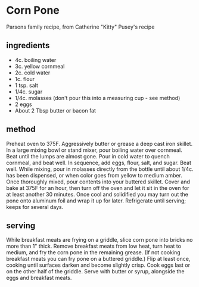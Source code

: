 # Corn Pone
Parsons family recipe, 
from Catherine "Kitty" Pusey's recipe 

## ingredients 
- 4c. boiling water
- 3c. yellow cornmeal
- 2c. cold water
- 1c. flour
- 1 tsp. salt
- 1/4c. sugar
- 1/4c. molasses (don't pour this into a measuring cup - see method)  
- 2 eggs
- About 2 Tbsp butter or bacon fat  

## method
Preheat oven to 375F. Aggressively butter or grease a deep cast iron skillet. In a large mixing bowl or stand mixer, pour boiling water over cornmeal. Beat until the lumps are almost gone. Pour in cold water to quench cornmeal, and beat well. In sequence, add eggs, flour, salt, and sugar. Beat well. While mixing, pour in molasses directly from the bottle until about 1/4c. has been dispensed, or when color goes from yellow to medium amber. Once thoroughly mixed, pour contents into your buttered skillet. Cover and bake at 375F for an hour, then turn off the oven and let it sit in the oven for at least another 30 minutes. Once cool and solidified you may turn out the pone onto aluminum foil and wrap it up for later. Refrigerate until serving; keeps for several days. 

## serving 
While breakfast meats are frying on a griddle, slice corn pone into bricks no more than 1" thick. Remove breakfast meats from low heat, turn heat to medium, and fry the corn pone in the remaining grease. (If not cooking breakfast meats you can fry pone on a buttered griddle.) Flip at least once, cooking until surfaces darken and become slightly crisp. Cook eggs last or on the other half of the griddle. Serve with butter or syrup, alongside the eggs and breakfast meats.
